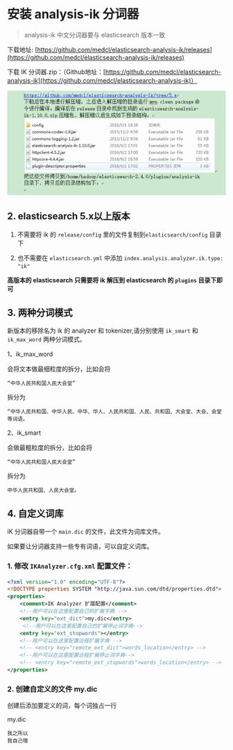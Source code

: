 # 安装 analysis-ik 分词器

> analysis-ik 中文分词器要与 elasticsearch 版本一致

下载地址: [https://github.com/medcl/elasticsearch-analysis-ik/releases](https://github.com/medcl/elasticsearch-analysis-ik/releases)

下载 IK 分词器.zip：（Github地址：[https://github.com/medcl/elasticsearch-analysis-ik](https://github.com/medcl/elasticsearch-analysis-ik)）

![image](../images/04.png)

## 2. elasticsearch 5.x以上版本

1. 不需要将 ik 的 `release/config` 里的文件复制到`elasticsearch/config` 目录下

2. 也不需要在 `elasticsearch.yml` 中添加 `index.analysis.analyzer.ik.type: "ik"`

**高版本的 elasticsearch 只需要将 ik 解压到 elasticsearch 的 `plugins` 目录下即可**

## 3. 两种分词模式

新版本的移除名为 ik 的 analyzer 和 tokenizer,请分别使用 `ik_smart` 和 `ik_max_word` 两种分词模式。

1、ik_max_word

会将文本做最细粒度的拆分，比如会将

```text
“中华人民共和国人民大会堂”
```

拆分为

```text
“中华人民共和国、中华人民、中华、华人、人民共和国、人民、共和国、大会堂、大会、会堂等词语。
```

2、ik_smart

会做最粗粒度的拆分，比如会将

```text
“中华人民共和国人民大会堂”
```

拆分为

```text
中华人民共和国、人民大会堂。
```

## 4. 自定义词库

iK 分词器自带一个 `main.dic` 的文件，此文件为词库文件。

如果要让分词器支持一些专有词语，可以自定义词库。

### 1. 修改 `IKAnalyzer.cfg.xml` 配置文件：

```xml
<?xml version="1.0" encoding="UTF-8"?>
<!DOCTYPE properties SYSTEM "http://java.sun.com/dtd/properties.dtd">
<properties>
	<comment>IK Analyzer 扩展配置</comment>
	<!--用户可以在这里配置自己的扩展字典 -->
	<entry key="ext_dict">my.dic</entry>
	 <!--用户可以在这里配置自己的扩展停止词字典-->
	<entry key="ext_stopwords"></entry>
	<!--用户可以在这里配置远程扩展字典 -->
	<!-- <entry key="remote_ext_dict">words_location</entry> -->
	<!--用户可以在这里配置远程扩展停止词字典-->
	<!-- <entry key="remote_ext_stopwords">words_location</entry> -->
</properties>
```

### 2. 创建自定义的文件 my.dic

创建后添加要定义的词，每个词独占一行

my.dic

```text
我之所以
我自己哦
```
